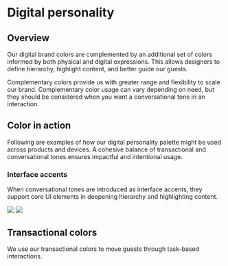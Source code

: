 # Digital personality

## Overview

Our digital brand colors are complemented by an additional set of colors informed by both physical and digital expressions. This allows designers to define hierarchy, highlight content, and better guide our guests.

Complementary colors provide us with greater range and flexibility to scale our brand. Complementary color usage can vary depending on need, but they should be considered when you want a conversational tone in an interaction.

<!-- <iframe title="vimeo-player" src="https://player.vimeo.com/video/369435460" width="640" height="384" frameborder="0" allowfullscreen></iframe> -->

## Color in action

Following are examples of how our digital personality palette might be used across products and devices. A cohesive balance of transactional and conversational tones ensures impactful and intentional usage.

### Interface accents

When conversational tones are introduced as interface accents, they support core UI elements in deepening hierarchy and highlighting content.

![](/images/content/digitalPersonality/interfaceAccents.jpg)
![](/images/content/digitalPersonality/interfaceAccents(2).gif)

## Transactional colors

We use our transactional colors to move guests through task-based interactions.

